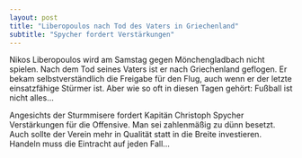 ```yaml
---
layout: post
title: "Liberopoulos nach Tod des Vaters in Griechenland"
subtitle: "Spycher fordert Verstärkungen"
---
```


Nikos Liberopoulos wird am Samstag gegen Mönchengladbach nicht spielen. Nach dem Tod seines Vaters ist er nach Griechenland geflogen. Er bekam selbstverständlich die Freigabe für den Flug, auch wenn er der letzte einsatzfähige Stürmer ist. Aber wie so oft in diesen Tagen gehört: Fußball ist nicht alles...

Angesichts der Sturmmisere fordert Kapitän Christoph Spycher Verstärkungen für die Offensive. Man sei zahlenmäßig zu dünn besetzt. Auch sollte der Verein mehr in Qualität statt in die Breite investieren. Handeln muss die Eintracht auf jeden Fall...
